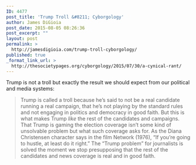 ```yaml
---
ID: 4477
post_title: 'Trump Troll &#8211; Cyborgology'
author: James DiGioia
post_date: 2015-08-05 08:26:36
post_excerpt: ""
layout: post
permalink: >
  http://jamesdigioia.com/trump-troll-cyborgology/
published: true
_format_link_url: >
  http://thesocietypages.org/cyborgology/2015/07/30/a-cynical-rant/
---
```

Trump is not a troll but exactly the result we should expect from our political and media systems:

> Trump is called a troll because he’s said to not be a real candidate running a real campaign, that he’s not playing by the standard rules and not engaging in politics and democracy in good faith. But this is what makes Trump *like* the rest of the candidates and campaigns. That Trump is gaming the election coverage isn’t some kind of unsolvable problem but what such coverage asks for. As the Diana Christensen character says in the film Network (1976), “If you’re going to hustle, at least do it right.” The “Trump problem” for journalists is solved the moment we stop presupposing that the rest of the candidates and news coverage is real and in good faith.